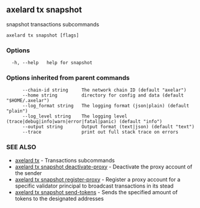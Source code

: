 ## axelard tx snapshot

snapshot transactions subcommands

```
axelard tx snapshot [flags]
```

### Options

```
  -h, --help   help for snapshot
```

### Options inherited from parent commands

```
      --chain-id string     The network chain ID (default "axelar")
      --home string         directory for config and data (default "$HOME/.axelar")
      --log_format string   The logging format (json|plain) (default "plain")
      --log_level string    The logging level (trace|debug|info|warn|error|fatal|panic) (default "info")
      --output string       Output format (text|json) (default "text")
      --trace               print out full stack trace on errors
```

### SEE ALSO

- [axelard tx](/cli-docs/v0_29_1/axelard_tx) - Transactions subcommands
- [axelard tx snapshot deactivate-proxy](/cli-docs/v0_29_1/axelard_tx_snapshot_deactivate-proxy) - Deactivate the proxy account of the sender
- [axelard tx snapshot register-proxy](/cli-docs/v0_29_1/axelard_tx_snapshot_register-proxy) - Register a proxy account for a specific validator principal to broadcast transactions in its stead
- [axelard tx snapshot send-tokens](/cli-docs/v0_29_1/axelard_tx_snapshot_send-tokens) - Sends the specified amount of tokens to the designated addresses
